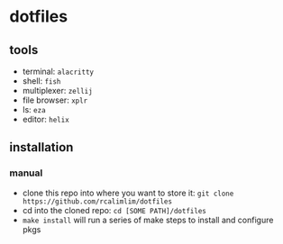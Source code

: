 # dotfiles

## tools
- terminal: `alacritty`
- shell: `fish`
- multiplexer: `zellij`
- file browser: `xplr`
- ls: `eza`
- editor: `helix`

## installation

### manual
* clone this repo into where you want to store it: `git clone https://github.com/rcalimlim/dotfiles`
* cd into the cloned repo: `cd [SOME PATH]/dotfiles`
* `make install` will run a series of make steps to install and configure pkgs
